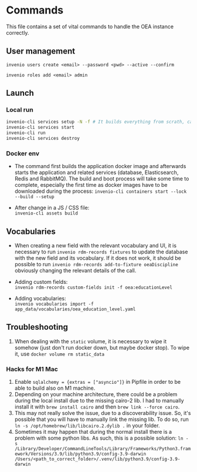 # Commands

This file contains a set of vital commands to handle the OEA instance correctly.


## User management

`invenio users create <email> --password <pwd> --active --confirm`

`invenio roles add <email> admin`


## Launch

### Local run

```bash
invenio-cli services setup -N -f # It builds everything from scrath, careful!
invenio-cli services start
invenio-cli run
invenio-cli services destroy
``` 

### Docker env

* The command first builds the application docker image and afterwards
starts the application and related services (database, Elasticsearch, Redis
and RabbitMQ). The build and boot process will take some time to complete,
especially the first time as docker images have to be downloaded during the
process: `invenio-cli containers start --lock --build --setup`


* After change in a JS / CSS file:  
`invenio-cli assets build`


## Vocabularies

* When creating a new field with the relevant vocabulary and UI, it is necessary to run `invenio rdm-records fixtures` to update the database with the new field and its vocabulary. If it does not work, it should be possible to run `invenio rdm-records add-to-fixture oeaDiscipline` obviously changing the relevant details of the call.

* Adding custom fields:  
`invenio rdm-records custom-fields init -f oea:educationLevel`

* Adding vocabularies:  
`invenio vocabularies import -f app_data/vocabularies/oea_education_level.yaml`

## Troubleshooting
1. When dealing with the `static` volume, it is necessary to wipe it somehow (just don't run docker down, but maybe docker stop). To wipe it, use `docker volume rm static_data`


### Hacks for M1 Mac

1. Enable `sqlalchemy = {extras = ["asyncio"]}` in Pipfile in order to be able
   to build also on M1 machine.
2. Depending on your machine architecture, there could be a problem during the local install due to the missing cairo-2 lib. I had to manually install it with `brew install cairo` and then `brew link --force cairo`.
3. This may not really solve the issue, due to a discoverability issue. So, it's possible that you will have to manually link the missing lib. To do so, run `ln -s /opt/homebrew/lib/libcairo.2.dylib .` in your folder.
4. Sometimes it may happen that during the normal install there is a problem with some python libs. As such, this is a possible solution: `ln -s /Library/Developer/CommandLineTools/Library/Frameworks/Python3.framework/Versions/3.9/lib/python3.9/config-3.9-darwin /Users/<path_to_correct_folder>/.venv/lib/python3.9/config-3.9-darwin` 
